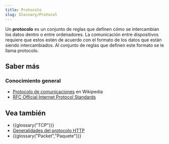 ```yaml
---
title: Protocolo
slug: Glossary/Protocol
---
```

Un **protocolo** es un conjunto de reglas que definen cómo se intercambian los datos dentro o entre ordenadores. La comunicación entre dispositivos requiere que estos estén de acuerdo con el formato de los datos que están siendo intercambiados. Al conjunto de reglas que definen este formato se le llama protocolo.

## Saber más

### Conocimiento general

- [Protocolo de comunicaciones](https://es.wikipedia.org/wiki/Protocolo_de_comunicaciones) en Wikipedia
- [RFC Official Internet Protocol Standards](http://www.rfc-editor.org/search/standards.php)

## Vea también

- {{glossary("TCP")}}
- [Generalidades del protocolo HTTP](/es/docs/Web/HTTP/Overview)
- {{glossary("Packet","Paquete")}}
